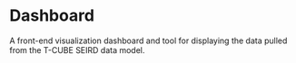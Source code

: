 # Dashboard
A front-end visualization dashboard and tool for displaying the data pulled from the T-CUBE SEIRD data model.

